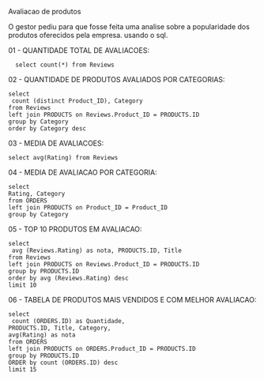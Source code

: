 Avaliacao de produtos

O gestor pediu para que fosse feita uma analise sobre a popularidade dos produtos oferecidos pela empresa.
usando o sql.

01 - QUANTIDADE TOTAL DE AVALIACOES:

      select count(*) from Reviews

02 - QUANTIDADE DE PRODUTOS AVALIADOS POR CATEGORIAS:

    select 
     count (distinct Product_ID), Category
    from Reviews
    left join PRODUCTS on Reviews.Product_ID = PRODUCTS.ID
    group by Category
    order by Category desc

03 - MEDIA DE AVALIACOES:

    select avg(Rating) from Reviews

04 - MEDIA DE AVALIACAO POR CATEGORIA:

    select 
    Rating, Category
    from ORDERS
    left join PRODUCTS on Product_ID = Product_ID
    group by Category

05 - TOP 10 PRODUTOS EM AVALIACAO:

    select 
     avg (Reviews.Rating) as nota, PRODUCTS.ID, Title
    from Reviews
    left join PRODUCTS on Reviews.Product_ID = PRODUCTS.ID
    group by PRODUCTS.ID
    order by avg (Reviews.Rating) desc
    limit 10

06 - TABELA DE PRODUTOS MAIS VENDIDOS E COM MELHOR AVALIACAO:

    select 
     count (ORDERS.ID) as Quantidade, 
    PRODUCTS.ID, Title, Category,
    avg(Rating) as nota
    from ORDERS
    left join PRODUCTS on ORDERS.Product_ID = PRODUCTS.ID
    group by PRODUCTS.ID
    ORDER by count (ORDERS.ID) desc
    limit 15


      
